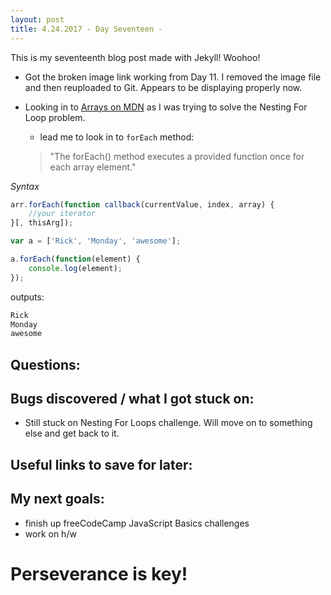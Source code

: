 ```yaml
---
layout: post
title: 4.24.2017 - Day Seventeen - 
---
```


This is my seventeenth blog post made with Jekyll! Woohoo! 

- Got the broken image link working from Day 11.  I removed the image file and then reuploaded to Git.  Appears to be displaying properly now.

- Looking in to [Arrays on MDN](https://developer.mozilla.org/en-US/docs/Web/JavaScript/Reference/Global_Objects/Array) as I was trying to solve the Nesting For Loop problem.
	* lead me to look in to `forEach` method:  
	>"The forEach() method executes a provided function once for each array element."

*Syntax*
```javascript
arr.forEach(function callback(currentValue, index, array) {
    //your iterator
}[, thisArg]);
```

```javascript
var a = ['Rick', 'Monday', 'awesome'];

a.forEach(function(element) {
    console.log(element);
});
```
outputs:
```javascript
Rick
Monday
awesome
```





## Questions:




## Bugs discovered / what I got stuck on:

- Still stuck on Nesting For Loops challenge.  Will move on to something else and get back to it.   



## Useful links to save for later:



## My next goals:

- finish up freeCodeCamp JavaScript Basics challenges
- work on h/w



# Perseverance is key!







